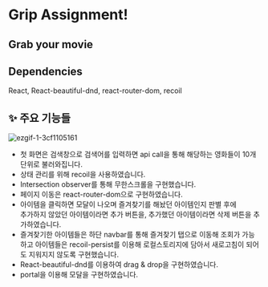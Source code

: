 # Grip Assignment!

## Grab your movie

## Dependencies

React, React-beautiful-dnd, react-router-dom, recoil

## ✨ 주요 기능들


![ezgif-1-3cf1105161](https://user-images.githubusercontent.com/64529155/173596173-ebd6d810-45ec-4081-82e9-1677411b0bcc.gif)


* 첫 화면은 검색창으로 검색어를 입력하면 api call을 통해 해당하는 영화들이 10개단위로 불러와집니다.  
* 상태 관리를 위해 recoil을 사용하였습니다.  
* Intersection observer를 통해 무한스크롤을 구현했습니다.  
* 페이지 이동은 react-router-dom으로 구현하였습니다.
* 아이템을 클릭하면 모달이 나오며 즐겨찾기를 해놨던 아이템인지 판별 후에  
추가하지 않았던 아이템이라면 추가 버튼을, 추가했던 아이템이라면 삭제 버튼을 추가하였습니다.  
* 즐겨찾기한 아이템들은 하단 navbar를 통해 즐겨찾기 탭으로 이동해 조회가 가능하고 아이템들은 recoil-persist를 이용해 로컬스토리지에 담아서 새로고침이 되어도 지워지지 않도록 구현했습니다.  
* React-beautiful-dnd를 이용하여 drag & drop을 구현하였습니다.  
* portal을 이용해 모달을 구현하였습니다.
